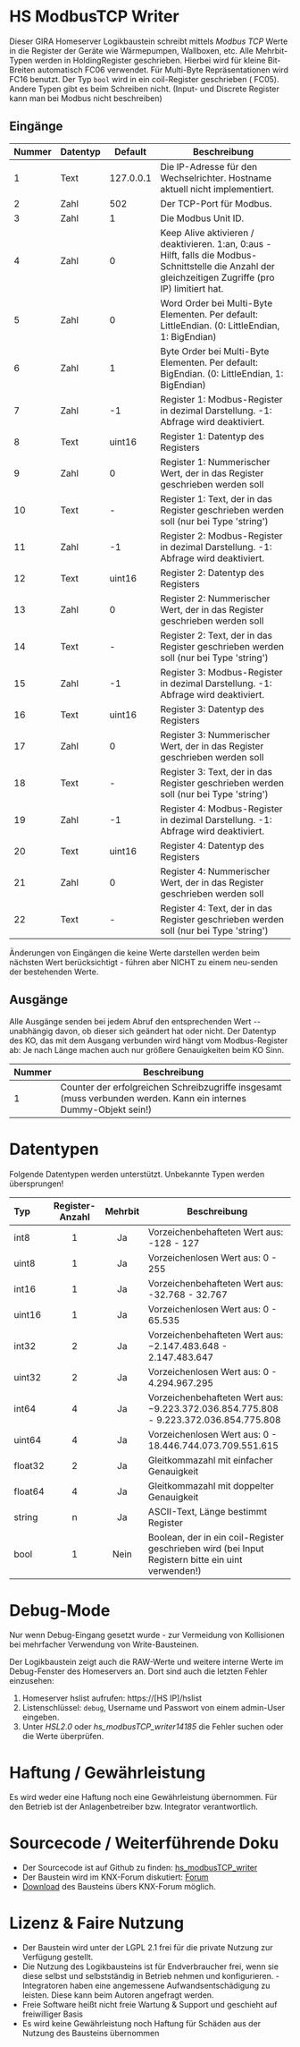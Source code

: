 # HS ModbusTCP Writer

Dieser GIRA Homeserver Logikbaustein schreibt mittels *Modbus TCP* Werte in die Register der Geräte wie Wärmepumpen,
Wallboxen, etc.
Alle Mehrbit-Typen werden in HoldingRegister geschrieben. Hierbei wird für kleine Bit-Breiten automatisch FC06
verwendet. Für Multi-Byte Repräsentationen wird FC16 benutzt. Der Typ `bool` wird in ein coil-Register geschrieben (
FC05).
Andere Typen gibt es beim Schreiben nicht. (Input- und Discrete Register kann man bei Modbus nicht beschreiben)

## Eingänge

| Nummer | Datentyp | Default   | Beschreibung                                                                                                                              |
|--------|----------|-----------|-------------------------------------------------------------------------------------------------------------------------------------------|
| 1      | Text     | 127.0.0.1 | Die IP-Adresse für den Wechselrichter. Hostname aktuell nicht implementiert.                                                              |
| 2      | Zahl     | 502       | Der TCP-Port für Modbus.                                                                                                                  |
| 3      | Zahl     | 1         | Die Modbus Unit ID.                                                                                                                       |
| 4      | Zahl     | 0         | Keep Alive aktivieren / deaktivieren. 1:an, 0:aus - Hilft, falls die Modbus-Schnittstelle die Anzahl der gleichzeitigen Zugriffe (pro IP) limitiert hat.
| 5      | Zahl     | 0         | Word Order bei Multi-Byte Elementen. Per default: LittleEndian. (0: LittleEndian, 1: BigEndian)                                           | 
| 6      | Zahl     | 1         | Byte Order bei Multi-Byte Elementen. Per default: BigEndian. (0: LittleEndian, 1: BigEndian)                                              | 
| 7      | Zahl     | -1        | Register 1: Modbus-Register in dezimal Darstellung. -1: Abfrage wird deaktiviert.                                                       | 
| 8      | Text     | uint16    | Register 1: Datentyp des Registers                                                                                                      |
| 9      | Zahl     | 0         | Register 1: Nummerischer Wert, der in das Register geschrieben werden soll                                                                |
| 10     | Text     | -         | Register 1: Text, der in das Register geschrieben werden soll (nur bei Type 'string')                                                     |
| 11     | Zahl     | -1        | Register 2: Modbus-Register in dezimal Darstellung. -1: Abfrage wird deaktiviert.                                                       | 
| 12     | Text     | uint16    | Register 2: Datentyp des Registers                                                                                                      |
| 13     | Zahl     | 0         | Register 2: Nummerischer Wert, der in das Register geschrieben werden soll                                                                |
| 14     | Text     | -         | Register 2: Text, der in das Register geschrieben werden soll (nur bei Type 'string')                                                     |
| 15     | Zahl     | -1        | Register 3: Modbus-Register in dezimal Darstellung. -1: Abfrage wird deaktiviert.                                                       | 
| 16     | Text     | uint16    | Register 3: Datentyp des Registers                                                                                                      |
| 17     | Zahl     | 0         | Register 3: Nummerischer Wert, der in das Register geschrieben werden soll                                                                |
| 18     | Text     | -         | Register 3: Text, der in das Register geschrieben werden soll (nur bei Type 'string')                                                     |
| 19     | Zahl     | -1        | Register 4: Modbus-Register in dezimal Darstellung. -1: Abfrage wird deaktiviert.                                                       | 
| 20     | Text     | uint16    | Register 4: Datentyp des Registers                                                                                                      |
| 21     | Zahl     | 0         | Register 4: Nummerischer Wert, der in das Register geschrieben werden soll                                                                |
| 22     | Text     | -         | Register 4: Text, der in das Register geschrieben werden soll (nur bei Type 'string')                                                     |

Änderungen von Eingängen die keine Werte darstellen werden beim nächsten Wert berücksichtigt - führen aber NICHT zu einem neu-senden der bestehenden Werte.

## Ausgänge

Alle Ausgänge senden bei jedem Abruf den entsprechenden Wert -- unabhängig davon, ob dieser sich geändert hat oder
nicht.
Der Datentyp des KO, das mit dem Ausgang verbunden wird hängt vom Modbus-Register ab: Je nach Länge machen auch nur
größere Genauigkeiten beim KO Sinn.

| Nummer   | Beschreibung                                                                                                      |
|----------|-------------------------------------------------------------------------------------------------------------------|
| 1        | Counter der erfolgreichen Schreibzugriffe insgesamt (muss verbunden werden. Kann ein internes Dummy-Objekt sein!) |

# Datentypen

Folgende Datentypen werden unterstützt. Unbekannte Typen werden übersprungen!

| Typ     | Register-Anzahl | Mehrbit | Beschreibung                                                                                       |
|:--------|:---------------:|:-------:|----------------------------------------------------------------------------------------------------|
| int8    |        1        |   Ja    | Vorzeichenbehafteten Wert aus: -128 - 127                                                          |
| uint8   |        1        |   Ja    | Vorzeichenlosen Wert aus: 0 - 255                                                                  |
| int16   |        1        |   Ja    | Vorzeichenbehafteten Wert aus: -32.768 - 32.767                                                    |
| uint16  |        1        |   Ja    | Vorzeichenlosen Wert aus: 0 - 65.535                                                               |
| int32   |        2        |   Ja    | Vorzeichenbehafteten Wert aus: −2.147.483.648 - 2.147.483.647                                      |
| uint32  |        2        |   Ja    | Vorzeichenlosen Wert aus: 0 - 4.294.967.295                                                        |
| int64   |        4        |   Ja    | Vorzeichenbehafteten Wert aus: −9.223.372.036.854.775.808 - 9.223.372.036.854.775.808              |
| uint64  |        4        |   Ja    | Vorzeichenlosen Wert aus: 0 - 18.446.744.073.709.551.615                                           |
| float32 |        2        |   Ja    | Gleitkommazahl mit einfacher Genauigkeit                                                           |
| float64 |        4        |   Ja    | Gleitkommazahl mit doppelter Genauigkeit                                                           |
| string  |        n        |   Ja    | ASCII-Text, Länge bestimmt Register                                                                |
| bool    |        1        |  Nein   | Boolean, der in ein coil-Register geschrieben wird (bei Input Registern bitte ein uint verwenden!) |

# Debug-Mode

Nur wenn Debug-Eingang gesetzt wurde - zur Vermeidung von Kollisionen bei mehrfacher Verwendung von Write-Bausteinen.

Der Logikbaustein zeigt auch die RAW-Werte und weitere interne Werte im Debug-Fenster des Homeservers an. Dort sind auch
die letzten Fehler einzusehen:

1. Homeserver hslist aufrufen: https://[HS IP]/hslist
2. Listenschlüssel: `debug`, Username und Passwort von einem admin-User eingeben.
3. Unter *HSL2.0* oder *hs_modbusTCP_writer14185* die Fehler suchen oder die Werte überprüfen.

# Haftung / Gewährleistung

Es wird weder eine Haftung noch eine Gewährleistung übernommen. Für den Betrieb ist der Anlagenbetreiber bzw. Integrator
verantwortlich.

# Sourcecode / Weiterführende Doku

* Der Sourcecode ist auf Github zu finden: [hs_modbusTCP_writer](https://github.com/SvenBunge/hs_modbusTCP_writer)
* Der Baustein wird im KNX-Forum
  diskutiert: [Forum](https://knx-user-forum.de/forum/öffentlicher-bereich/knx-eib-forum/1681325-lbs-schreiben-von-registern-mittels-modbus-tcp)
* [Download](https://service.knx-user-forum.de/?comm=download&id=14185) des Bausteins übers KNX-Forum möglich.

# Lizenz & Faire Nutzung

* Der Baustein wird unter der LGPL 2.1 frei für die private Nutzung zur Verfügung gestellt.
* Die Nutzung des Logikbausteins ist für Endverbraucher frei, wenn sie diese selbst und selbstständig in Betrieb nehmen
  und konfigurieren. - Integratoren haben eine angemessene Aufwandsentschädigung zu leisten. Diese kann beim Autoren angefragt werden. 
* Freie Software heißt nicht freie Wartung & Support und geschieht auf freiwilliger Basis
* Es wird keine Gewährleistung noch Haftung für Schäden aus der Nutzung des Bausteins übernommen